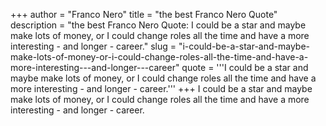 +++
author = "Franco Nero"
title = "the best Franco Nero Quote"
description = "the best Franco Nero Quote: I could be a star and maybe make lots of money, or I could change roles all the time and have a more interesting - and longer - career."
slug = "i-could-be-a-star-and-maybe-make-lots-of-money-or-i-could-change-roles-all-the-time-and-have-a-more-interesting---and-longer---career"
quote = '''I could be a star and maybe make lots of money, or I could change roles all the time and have a more interesting - and longer - career.'''
+++
I could be a star and maybe make lots of money, or I could change roles all the time and have a more interesting - and longer - career.

